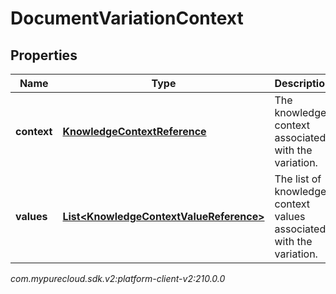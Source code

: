 # DocumentVariationContext


## Properties

| Name | Type | Description | Notes |
| ------------ | ------------- | ------------- | ------------- |
| **context** | [**KnowledgeContextReference**](KnowledgeContextReference) | The knowledge context associated with the variation. |  |
| **values** | [**List&lt;KnowledgeContextValueReference&gt;**](KnowledgeContextValueReference) | The list of knowledge context values associated with the variation. |  |




_com.mypurecloud.sdk.v2:platform-client-v2:210.0.0_
